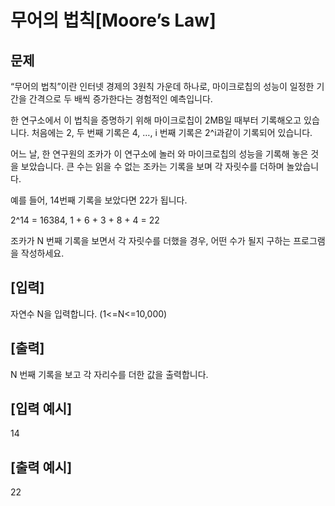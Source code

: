 # 무어의 법칙[Moore’s Law]

## 문제
“무어의 법칙”이란 인터넷 경제의 3원칙 가운데 하나로, 마이크로칩의 성능이 일정한 기간을 간격으로 두 배씩 증가한다는 경험적인 예측입니다.

한 연구소에서 이 법칙을 증명하기 위해 마이크로칩이 2MB일 때부터 기록해오고 있습니다. 처음에는 2, 두 번째 기록은 4, …, i 번째 기록은 2^i과같이 기록되어 있습니다.

어느 날, 한 연구원의 조카가 이 연구소에 놀러 와 마이크로칩의 성능을 기록해 놓은 것을 보았습니다. 큰 수는 읽을 수 없는 조카는 기록을 보며 각 자릿수를 더하며 놀았습니다.

예를 들어, 14번째 기록을 보았다면 22가 됩니다.

2^14 = 16384, 1 + 6 + 3 + 8 + 4 = 22

조카가 N 번째 기록을 보면서 각 자릿수를 더했을 경우, 어떤 수가 될지 구하는 프로그램을 작성하세요.

## [입력]
자연수 N을 입력합니다.
(1<=N<=10,000)

## [출력]
N 번째 기록을 보고 각 자리수를 더한 값을 출력합니다.

## [입력 예시]
14

## [출력 예시]
22
